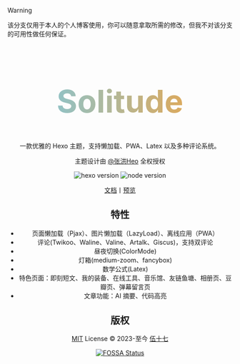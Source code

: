 > [!WARNING]
> 该分支仅用于本人的个人博客使用，你可以随意拿取所需的修改，但我不对该分支的可用性做任何保证。

<div align="center">

  <h1 style="background: linear-gradient(to right, #76CBEC, #F7A137); -webkit-background-clip: text; color: transparent; font-size: 4.4rem">Solitude</h1>

   一款优雅的 Hexo 主题，支持懒加载、PWA、Latex 以及多种评论系统。

   主题设计由 [@张洪Heo](https://github.com/zhheo) 全权授权


![hexo version](https://img.shields.io/badge/hexo-7.0.0+-blue?logo=hexo&logoColor=white&style=for-the-badge)
![node version](https://img.shields.io/badge/node-14.0.0+-white?logo=node.js&logoColor=white&style=for-the-badge)

[文档](https://solitude.js.org/)丨[预览](https://blog.hpcesia.com/)

## 特性

- 页面懒加载（Pjax）、图片懒加载（LazyLoad）、离线应用（PWA）
- 评论(Twikoo、Waline、Valine、Artalk、Giscus)，支持双评论
- 昼夜切换(ColorMode)
- 灯箱(medium-zoom、fancybox)
- 数学公式(Latex)
- 特色页面：即刻短文、我的装备、在线工具、音乐馆、友链鱼塘、相册页、豆瓣页、弹幕留言页
- 文章功能：AI 摘要、代码高亮

## 版权

[MIT](./LICENSE) License &copy; 2023-至今 [伍十七](https://github.com/everfu)

[![FOSSA Status](https://app.fossa.com/api/projects/git%2Bgithub.com%2Fvalor-x%2Fhexo-theme-solitude.svg?type=large)](https://app.fossa.com/projects/git%2Bgithub.com%2Fvalor-x%2Fhexo-theme-solitude?ref=badge_large)
